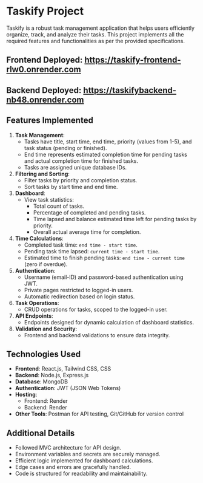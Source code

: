 # Taskify Project

Taskify is a robust task management application that helps users efficiently organize, track, and analyze their tasks. This project implements all the required features and functionalities as per the provided specifications.
## Frontend Deployed: https://taskify-frontend-rlw0.onrender.com
## Backend Deployed: https://taskifybackend-nb48.onrender.com


## Features Implemented

1. **Task Management**:
   - Tasks have title, start time, end time, priority (values from 1-5), and task status (pending or finished).
   - End time represents estimated completion time for pending tasks and actual completion time for finished tasks.
   - Tasks are assigned unique database IDs.
2. **Filtering and Sorting**:
   - Filter tasks by priority and completion status.
   - Sort tasks by start time and end time.
3. **Dashboard**:
   - View task statistics:
     - Total count of tasks.
     - Percentage of completed and pending tasks.
     - Time lapsed and balance estimated time left for pending tasks by priority.
     - Overall actual average time for completion.
4. **Time Calculations**:
   - Completed task time: `end time - start time`.
   - Pending task time lapsed: `current time - start time`.
   - Estimated time to finish pending tasks: `end time - current time` (zero if overdue).
5. **Authentication**:
   - Username (email-ID) and password-based authentication using JWT.
   - Private pages restricted to logged-in users.
   - Automatic redirection based on login status.
6. **Task Operations**:
   - CRUD operations for tasks, scoped to the logged-in user.
7. **API Endpoints**:
   - Endpoints designed for dynamic calculation of dashboard statistics.
8. **Validation and Security**:
   - Frontend and backend validations to ensure data integrity.

## Technologies Used

- **Frontend**: React.js, Tailwind CSS, CSS
- **Backend**: Node.js, Express.js
- **Database**: MongoDB
- **Authentication**: JWT (JSON Web Tokens)
- **Hosting**:
  - Frontend: Render
  - Backend: Render
- **Other Tools**: Postman for API testing, Git/GitHub for version control

## Additional Details

- Followed MVC architecture for API design.
- Environment variables and secrets are securely managed.
- Efficient logic implemented for dashboard calculations.
- Edge cases and errors are gracefully handled.
- Code is structured for readability and maintainability.

